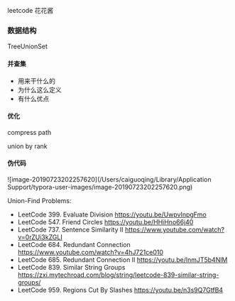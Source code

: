 leetcode 花花酱

### 数据结构

TreeUnionSet

#### 并查集

- 用来干什么的
- 为什么这么定义
- 有什么优点



#### 优化

compress path

union by rank

#### 伪代码

![image-20190723202257620](/Users/caiguoqing/Library/Application Support/typora-user-images/image-20190723202257620.png)






Union-Find Problems:

* LeetCode 399. Evaluate Division https://youtu.be/UwpvInpgFmo
* LeetCode 547. Friend Circles https://youtu.be/HHiHno66j40
* LeetCode 737. Sentence Similarity II https://www.youtube.com/watch?v=0rZUi3kZGLI
* LeetCode 684. Redundant Connection https://www.youtube.com/watch?v=4hJ721ce010
* LeetCode 685. Redundant Connection II https://youtu.be/lnmJT5b4NlM
* LeetCode 839. Similar String Groups  https://zxi.mytechroad.com/blog/string/leetcode-839-similar-string-groups/
* LeetCode 959. Regions Cut By Slashes https://youtu.be/n3s9Q7GtfB4



